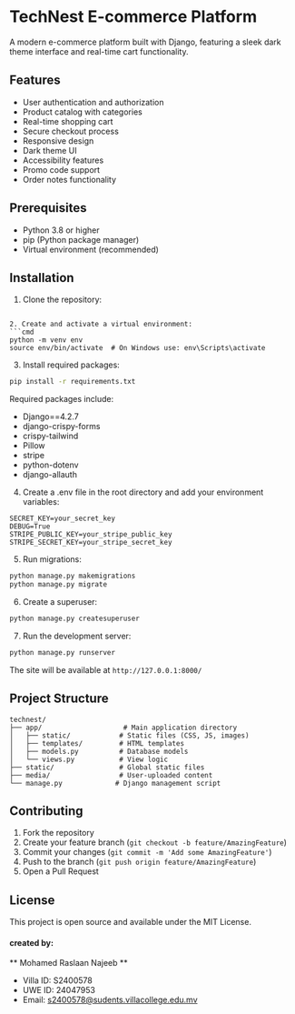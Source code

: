 # TechNest E-commerce Platform

A modern e-commerce platform built with Django, featuring a sleek dark theme interface and real-time cart functionality.

## Features
- User authentication and authorization
- Product catalog with categories
- Real-time shopping cart
- Secure checkout process
- Responsive design
- Dark theme UI
- Accessibility features
- Promo code support
- Order notes functionality

## Prerequisites
- Python 3.8 or higher
- pip (Python package manager)
- Virtual environment (recommended)

## Installation

1. Clone the repository:
```

2. Create and activate a virtual environment:
```cmd
python -m venv env
source env/bin/activate  # On Windows use: env\Scripts\activate
```

3. Install required packages:
```cmd
pip install -r requirements.txt
```

Required packages include:
- Django==4.2.7
- django-crispy-forms
- crispy-tailwind
- Pillow
- stripe
- python-dotenv
- django-allauth

4. Create a .env file in the root directory and add your environment variables:
```
SECRET_KEY=your_secret_key
DEBUG=True
STRIPE_PUBLIC_KEY=your_stripe_public_key
STRIPE_SECRET_KEY=your_stripe_secret_key
```

5. Run migrations:
```bash
python manage.py makemigrations
python manage.py migrate
```

6. Create a superuser:
```bash
python manage.py createsuperuser
```

7. Run the development server:
```bash
python manage.py runserver
```

The site will be available at `http://127.0.0.1:8000/`

## Project Structure
```
technest/
├── app/                    # Main application directory
│   ├── static/            # Static files (CSS, JS, images)
│   ├── templates/         # HTML templates
│   ├── models.py          # Database models
│   └── views.py           # View logic
├── static/                # Global static files
├── media/                 # User-uploaded content
└── manage.py             # Django management script
```

## Contributing
1. Fork the repository
2. Create your feature branch (`git checkout -b feature/AmazingFeature`)
3. Commit your changes (`git commit -m 'Add some AmazingFeature'`)
4. Push to the branch (`git push origin feature/AmazingFeature`)
5. Open a Pull Request

## License
This project is open source and available under the MIT License.


#### created by:

** Mohamed Raslaan Najeeb **
- Villa ID: S2400578
- UWE ID: 24047953
- Email: s2400578@sudents.villacollege.edu.mv





